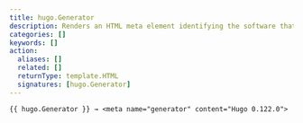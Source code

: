 ```yaml
---
title: hugo.Generator
description: Renders an HTML meta element identifying the software that generated the site. 
categories: []
keywords: []
action:
  aliases: []
  related: []
  returnType: template.HTML
  signatures: [hugo.Generator]
---
```


```go-html-template
{{ hugo.Generator }} → <meta name="generator" content="Hugo 0.122.0">
```
